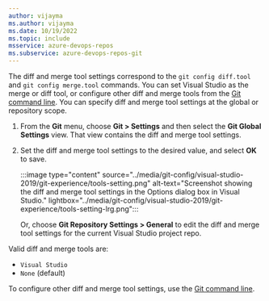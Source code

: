 ```yaml
---
author: vijayma
ms.author: vijayma
ms.date: 10/19/2022
ms.topic: include
msservice: azure-devops-repos
ms.subservice: azure-devops-repos-git
---
```


The diff and merge tool settings correspond to the `git config diff.tool` and `git config merge.tool` commands. You can set Visual Studio as the merge or diff tool, or configure other diff and merge tools from the [Git command line](git-config.md?tabs=git-command-line). You can specify diff and merge tool settings at the global or repository scope.

1. From the **Git** menu, choose **Git > Settings** and then select the **Git Global Settings** view. That view contains the diff and merge tool settings.

1. Set the diff and merge tool settings to the desired value, and select **OK** to save.

   :::image type="content" source="../media/git-config/visual-studio-2019/git-experience/tools-setting.png" alt-text="Screenshot showing the diff and merge tool settings in the Options dialog box in Visual Studio." lightbox="../media/git-config/visual-studio-2019/git-experience/tools-setting-lrg.png":::

   Or, choose **Git Repository Settings > General** to edit the diff and merge tool settings for the current Visual Studio project repo.

Valid diff and merge tools are:

- `Visual Studio`
- `None` (default)

To configure other diff and merge tool settings, use the [Git command line](../git-config.md?tabs=git-command-line).

